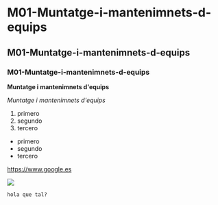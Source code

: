 


# M01-Muntatge-i-mantenimnets-d-equips
## M01-Muntatge-i-mantenimnets-d-equips
### M01-Muntatge-i-mantenimnets-d-equips



**Muntatge i mantenimnets d'equips** 

*Muntatge i mantenimnets d'equips*

1. primero
2. segundo
3. tercero

* primero
* segundo
* tercero

<https://www.google.es>

![](https://upload.wikimedia.org/wikipedia/commons/thumb/3/35/Tux.svg/127px-Tux.svg.png)






    hola que tal?
    
    
